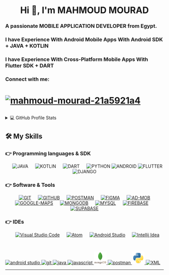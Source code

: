 <h1 align="center">Hi 👋, I'm MAHMOUD MOURAD</h1>
<h3 align="left">A passionate MOBILE APPLICATION DEVELOPER from Egypt.</h3>
<h3 align="left">I have Experience With Android Mobile Apps With Android SDK + JAVA + KOTLIN</h3>
<h3 align="left">I have Experience With Cross-Platform Mobile Apps With Flutter SDK + DART</h3>

<h3 align="left">Connect with me:</h3>
<p align="left">
<h1>    
<a href="https://linkedin.com/in/mahmoud-mourad-21a5921a4" target="blank"><img align="center" src="https://raw.githubusercontent.com/rahuldkjain/github-profile-readme-generator/master/src/images/icons/Social/linked-in-alt.svg" alt="mahmoud-mourad-21a5921a4" height="30" width="40" /></a>
</p>
</h1>


<details> 
  <summary>💻 GitHub Profile Stats</summary>
  <div>
    <h2 align="center"> 📊 Github stats </h2>
      <br/>
        <p align="center">
          <a href="https://github.com/1999AZZAR/">
          <img src="https://github-readme-stats.vercel.app/api/top-langs/?username=mahmourad98&langs_count=6&theme=gruvbox&layout=compact&hide_border=true"               alt="mahmourad98 :: Top Langs" /></a>
        </p>
        <p align="center">
          <a href="https://github.com/1999AZZAR/">
          <img width="49.5%" src="https://github-readme-stats.vercel.app/api?username=mahmourad98&show_icons=true&theme=gruvbox&hide_border=true" />
          <img width="49.5%" src="https://github-readme-streak-stats.herokuapp.com/?user=mahmourad98&theme=gruvbox&hide_border=true" />
          </a>
       </p>
     <br>
  </div>    
</details>

## 🛠️ My Skills

### 👉 Programming languages & SDK

<p align="center"> 
  &emsp; 
  <a> 
    <img alt="JAVA" src="https://www.vectorlogo.zone/logos/java/java-horizontal.svg">
  </a> 
  &emsp;
  <a> 
    <img alt="KOTLIN" src="https://www.vectorlogo.zone/logos/kotlinlang/kotlinlang-ar21.svg">
  </a> 
  &emsp;
  <a> 
     <img alt="DART" src="https://www.vectorlogo.zone/logos/dartlang/dartlang-ar21.svg">
   </a>
  &emsp;
  <a> 
    <img alt="PYTHON" src="https://www.vectorlogo.zone/logos/python/python-horizontal.svg">
  </a>
  <a> 
    <img alt="ANDROID" src="https://www.vectorlogo.zone/logos/android/android-ar21.svg">
  </a>
  <a> 
    <img alt="FLUTTER" src="https://www.vectorlogo.zone/logos/flutterio/flutterio-ar21.svg">
  </a>
  <a> 
    <img alt="DJANGO" src="https://www.vectorlogo.zone/logos/djangoproject/djangoproject-ar21.svg">
  </a>
</p>

 ### 👉 Software & Tools
 
<p align="center">
  &emsp;
    <a href="#"><img alt="GIT" src="https://www.vectorlogo.zone/logos/git-scm/git-scm-ar21.svg"></a>
  &emsp;
    <a href="#"><img alt="GITHUB" src="https://www.vectorlogo.zone/logos/github/github-ar21.svg"></a>
  &emsp;
    <a href="#"><img alt="POSTMAN" src="https://www.vectorlogo.zone/logos/getpostman/getpostman-ar21.svg"></a>
  &emsp;
    <a href="#"><img alt="FIGMA" src="https://www.vectorlogo.zone/logos/figma/figma-ar21.svg"></a>
  &emsp;
    <a href="#"><img alt="AD-MOB" src="https://www.vectorlogo.zone/logos/google_admob/google_admob-ar21.svg"></a>
  &emsp;
    <a href="#"><img alt="GOOGLE-MAPS" src="https://www.vectorlogo.zone/logos/google_maps/google_maps-ar21.svg"></a>
  &emsp;
    <a href="#"><img alt="MONGODB" img src="https://www.vectorlogo.zone/logos/mongodb/mongodb-ar21.svg"></a>
  &emsp;
    <a href="#"><img alt="MYSQL" src="https://www.vectorlogo.zone/logos/mysql/mysql-horizontal.svg"></a>
  &emsp;
    <a href="#"><img alt="FIREBASE" src="https://www.vectorlogo.zone/logos/firebase/firebase-ar21.svg"></a>
  &emsp;
    <a href="#"><img alt="SUPABASE" src="https://www.vectorlogo.zone/logos/supabase/supabase-ar21.svg"></a>
</p>

 ### 👉 IDEs
 
<p align="center">
  &emsp;
    <a href="#"><img alt="Visual Studio Code" src="hhttps://www.vectorlogo.zone/logos/visualstudio_code/visualstudio_code-ar21.svg"></a>
  &emsp;
    <a href="#"><img alt="Atom" src="https://www.vectorlogo.zone/logos/atom_io/atom_io-ar21.svg" /></a>
  &emsp;
    <a href="#"><img width="20%" height="20%" alt="Android Studio" src="https://img.icons8.com/color/344/android-studio--v2.png" /></a>
  &emsp;
    <a href="#"><img width="20%" height="20%" alt="Intellij Idea" src="https://img.icons8.com/color/344/intellij-idea.png" /></a>
</p>

<br/>


<p align="left">
    <a href="https://developer.android.com/studio" target="_blank" title ="android studio"> <img
            src="https://2.bp.blogspot.com/-tzm1twY_ENM/XlCRuI0ZkRI/AAAAAAAAOso/BmNOUANXWxwc5vwslNw3WpjrDlgs9PuwQCLcBGAsYHQ/s1600/pasted%2Bimage%2B0.png"
            alt="android studio" width="40" height="40" /> </a>
    <a href="https://git-scm.com/" target="_blank" title ="git"> <img
            src="https://www.vectorlogo.zone/logos/git-scm/git-scm-icon.svg" alt="git" width="40" height="40" /> </a>
    <a href="https://www.java.com/en/" target="_blank" title ="java"> <img
            src="https://www.oracle.com/a/ocom/img/obic-java-cup.svg"
            alt="java" width="40" height="40" /> </a>
    <a href="https://docs.flutter.dev/" target="_blank" title ="flutter"> <img
            src="https://storage.googleapis.com/cms-storage-bucket/847ae81f5430402216fd.svg"
            alt="javascript" width="40" height="40" /> </a>
    <a href="https://www.mongodb.com/" target="_blank" title ="MongoDB"> <img
            src="https://raw.githubusercontent.com/devicons/devicon/master/icons/mongodb/mongodb-original-wordmark.svg"
            alt="mongodb" width="40" height="40" /> </a>
    <a href="https://postman.com" target="_blank" title ="Postman"> <img
            src="https://www.vectorlogo.zone/logos/getpostman/getpostman-icon.svg" alt="postman" width="40"
            height="40" /> </a>
    <a href="https://www.python.org" target="_blank" title ="Python"> <img
            src="https://raw.githubusercontent.com/devicons/devicon/master/icons/python/python-original.svg"
            alt="python" width="40" height="40" /> </a>
    <a href="https://www.xml.com/" target="_blank" title ="XML"> <img
            src="https://cdn.iconscout.com/icon/free/png-512/xml-file-2330558-1950399.png"
            alt="XML" width="40" height="40" /> </a>
</p>

<hr/>

